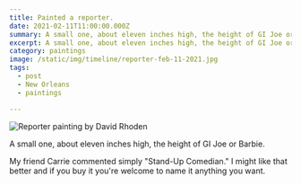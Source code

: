 ```yaml
---
title: Painted a reporter.
date: 2021-02-11T11:00:00.000Z
summary: A small one, about eleven inches high, the height of GI Joe or Barbie.
excerpt: A small one, about eleven inches high, the height of GI Joe or Barbie.
category: paintings
image: /static/img/timeline/reporter-feb-11-2021.jpg
tags:
  - post 
  - New Orleans
  - paintings

---
```


![Reporter painting by David Rhoden](/static/img/paintings/reporter-feb-11-2021.jpg "Reporter painting by David Rhoden")

A small one, about eleven inches high, the height of GI Joe or Barbie.

My friend Carrie commented simply "Stand-Up Comedian." I might like that better and if you buy it you're welcome to name it anything you want.